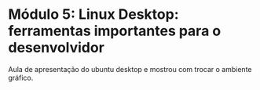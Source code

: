 # Módulo 5: Linux Desktop: ferramentas importantes para o desenvolvidor

Aula de apresentação do ubuntu desktop e mostrou com trocar o ambiente gráfico.
